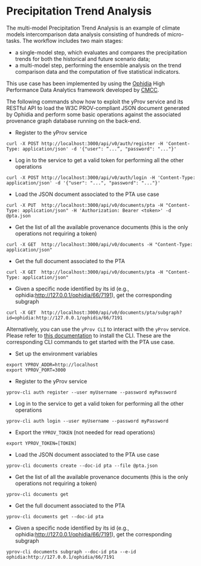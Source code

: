 # Precipitation Trend Analysis

The multi-model Precipitation Trend Analysis is an example of climate models intercomparison data analysis consisting of hundreds of micro-tasks. The workflow includes two main stages:
- a single-model step, which evaluates and compares the precipitation trends for both the historical and future scenario data;
- a multi-model step, performing the ensemble analysis on the trend comparison data and the computation of five statistical indicators. 

This use case has been implemented by using the [Ophidia](https://ophidia.cmcc.it) High Performance Data Analytics framework developed by [CMCC](https://www.cmcc.it).

The following commands show how to exploit the yProv service and its RESTful API to load the W3C PROV-compliant JSON document generated by Ophidia and perform some basic operations against the associated provenance graph database running on the back-end.

- Register to the yProv service
```
curl -X POST http://localhost:3000/api/v0/auth/register -H 'Content-Type: application/json' -d '{"user": “...”, "password": "..."}'
```

- Log in to the service to get a valid token for performing all the other operations
```
curl -X POST http://localhost:3000/api/v0/auth/login -H 'Content-Type: application/json' -d '{"user": "...", "password": "..."}'
```

- Load the JSON document associated to the PTA use case
```
curl -X PUT  http://localhost:3000/api/v0/documents/pta -H "Content-Type: application/json" -H 'Authorization: Bearer <token>' -d @pta.json
```

- Get the list of all the available provenance documents (this is the only operations not requiring a token)
```
curl -X GET  http://localhost:3000/api/v0/documents -H "Content-Type: application/json"
```
 
- Get the full document associated to the PTA
```
curl -X GET  http://localhost:3000/api/v0/documents/pta -H "Content-Type: application/json"
```

- Given a specific node identified by its id (e.g., ophidia:http://127.0.0.1/ophidia/66/7191), get the corresponding subgraph
```
curl -X GET  http://localhost:3000/api/v0/documents/pta/subgraph?id=ophidia:http://127.0.0.1/ophidia/66/7191
```

Alternatively, you can use the `yProv CLI` to interact with the `yProv` service. Please refer to [this documentation](https://github.com/HPCI-Lab/yProv-CLI/tree/main) to install the CLI. 
These are the corresponding CLI commands to get started with the PTA use case.

- Set up the environment variables
```
export YPROV_ADDR=http://localhost
export YPROV_PORT=3000
```

- Register to the yProv service
```
yprov-cli auth register --user myUsername --password myPassword
```

- Log in to the service to get a valid token for performing all the other operations
```
yprov-cli auth login --user myUsername --password myPassword
```

- Export the `YPROV_TOKEN` (not needed for read operations)
```
export YPROV_TOKEN=[TOKEN]
```

- Load the JSON document associated to the PTA use case
```
yprov-cli documents create --doc-id pta --file @pta.json
```

- Get the list of all the available provenance documents (this is the only operations not requiring a token)
```
yprov-cli documents get
```
 
- Get the full document associated to the PTA
```
yprov-cli documents get --doc-id pta
```

- Given a specific node identified by its id (e.g., ophidia:http://127.0.0.1/ophidia/66/7191), get the corresponding subgraph
```
yprov-cli documents subgraph --doc-id pta --e-id ophidia:http://127.0.0.1/ophidia/66/7191
```